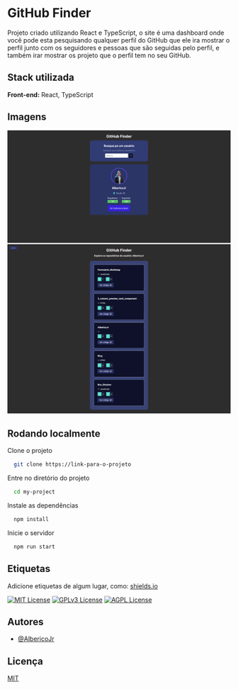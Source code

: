 
# GitHub Finder

Projeto criado utilizando React e TypeScript, o site é uma dashboard onde você pode esta pesquisando qualquer perfil do GitHub que ele ira mostrar o perfil junto com os seguidores e pessoas que são seguidas pelo perfil, e também irar mostrar os projeto que o perfil tem no seu GitHub.


## Stack utilizada

**Front-end:** React, TypeScript

## Imagens
<img src="public/print-home.png" alt="">
<img src="public/print-projetos.png" alt="">


## Rodando localmente

Clone o projeto

```bash
  git clone https://link-para-o-projeto
```

Entre no diretório do projeto

```bash
  cd my-project
```

Instale as dependências

```bash
  npm install
```

Inicie o servidor

```bash
  npm run start
```


## Etiquetas

Adicione etiquetas de algum lugar, como: [shields.io](https://shields.io/)

[![MIT License](https://img.shields.io/badge/License-MIT-green.svg)](https://choosealicense.com/licenses/mit/)
[![GPLv3 License](https://img.shields.io/badge/License-GPL%20v3-yellow.svg)](https://opensource.org/licenses/)
[![AGPL License](https://img.shields.io/badge/license-AGPL-blue.svg)](http://www.gnu.org/licenses/agpl-3.0)


## Autores

- [@AlbericoJr](https://www.github.com/albericojr)


## Licença

[MIT](https://choosealicense.com/licenses/mit/)

